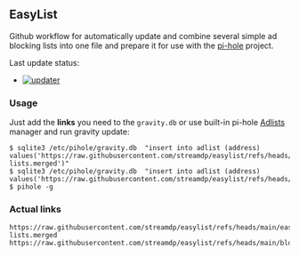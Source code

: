## EasyList
Github workflow for automatically update and combine several simple ad blocking lists into one file and prepare it for
use with the [pi-hole](https://github.com/pi-hole) project. 

Last update status: 
* [![updater](https://github.com/streamdp/easylist/actions/workflows/updater.yml/badge.svg)](https://github.com/streamdp/easylist/actions/workflows/updater.yml)

### Usage
Just add the **links** you need to the `gravity.db` or use built-in pi-hole [Adlists](http://pi.hole/admin/groups-adlists.php) manager and run gravity update:
```shell
$ sqlite3 /etc/pihole/gravity.db  "insert into adlist (address) values('https://raw.githubusercontent.com/streamdp/easylist/refs/heads/main/easy-lists.merged')"
$ sqlite3 /etc/pihole/gravity.db  "insert into adlist (address) values('https://raw.githubusercontent.com/streamdp/easylist/refs/heads/main/blocklistproject.merged')"
$ pihole -g
```
### Actual links
```shell
https://raw.githubusercontent.com/streamdp/easylist/refs/heads/main/easy-lists.merged
https://raw.githubusercontent.com/streamdp/easylist/refs/heads/main/blocklistproject.merged
```

